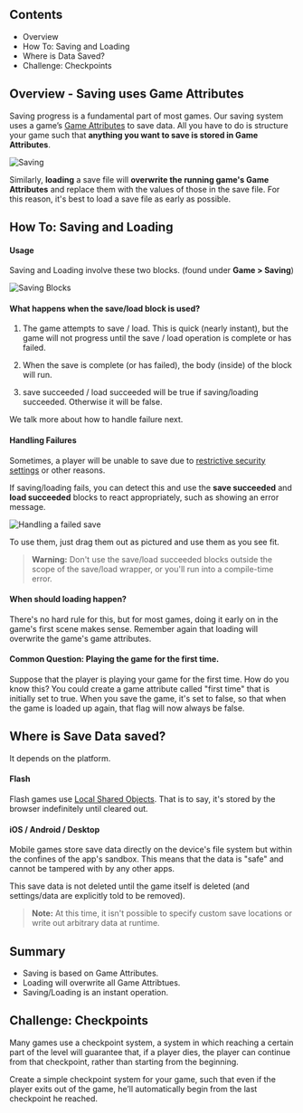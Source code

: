 ## Contents

* Overview
* How To: Saving and Loading
* Where is Data Saved?
* Challenge: Checkpoints


## Overview - Saving uses Game Attributes

Saving progress is a fundamental part of most games. Our saving system uses a game’s [Game Attributes](http://www.stencyl.com/help/viewArticle/158/) to save data. All you have to do is structure your game such that **anything you want to save is stored in Game Attributes**.

![Saving](http://static.stencyl.com/pedia2/ch5/saving/image01.png)

Similarly, **loading** a save file will **overwrite the running game's Game Attributes** and replace them with the values of those in the save file. For this reason, it's best to load a save file as early as possible.


## How To: Saving and Loading

#### Usage
Saving and Loading involve these two blocks. (found under **Game > Saving**)

![Saving Blocks](https://raw.githubusercontent.com/Stencyl/stencylpedia/master/chapter-5/images/saving-1.png)

#### What happens when the save/load block is used?

1. The game attempts to save / load. This is quick (nearly instant), but the game will not progress until the save / load operation is complete or has failed.

2. When the save is complete (or has failed), the body (inside) of the block will run.

3. save succeeded / load succeeded will be true if saving/loading succeeded. Otherwise it will be false.

We talk more about how to handle failure next.

#### Handling Failures

Sometimes, a player will be unable to save due to [restrictive security settings](http://www.stencyl.com/help/viewArticle/48/) or other reasons.

If saving/loading fails, you can detect this and use the **save succeeded** and **load succeeded** blocks to react appropriately, such as showing an error message.

![Handling a failed save](https://raw.githubusercontent.com/Stencyl/stencylpedia/master/chapter-5/images/saving-2.png)

To use them, just drag them out as pictured and use them as you see fit.

> **Warning:** Don't use the save/load succeeded blocks outside the scope of the save/load wrapper, or you'll run into a compile-time error.

#### When should loading happen?

There's no hard rule for this, but for most games, doing it early on in the game's first scene makes sense. Remember again that loading will overwrite the game's game attributes.

#### Common Question: Playing the game for the first time.

Suppose that the player is playing your game for the first time. How do you know this? You could create a game attribute called "first time" that is initially set to true. When you save the game, it's set to false, so that when the game is loaded up again, that flag will now always be false.


## Where is Save Data saved?

It depends on the platform.

#### Flash

Flash games use [Local Shared Objects](http://en.wikipedia.org/wiki/Local_shared_object). That is to say, it's stored by the browser indefinitely until cleared out.

#### iOS / Android / Desktop

Mobile games store save data directly on the device's file system but within the confines of the app's sandbox. This means that the data is "safe" and cannot be tampered with by any other apps.

This save data is not deleted until the game itself is deleted (and settings/data are explicitly told to be removed). 

> **Note:** At this time, it isn't possible to specify custom save locations or write out arbitrary data at runtime.


## Summary

* Saving is based on Game Attributes.
* Loading will overwrite all Game Attribtues.
* Saving/Loading is an instant operation.


## Challenge: Checkpoints

Many games use a checkpoint system, a system in which reaching a certain part of the level will guarantee that, if a player dies, the player can continue from that checkpoint, rather than starting from the beginning.

Create a simple checkpoint system for your game, such that even if the player exits out of the game, he’ll automatically begin from the last checkpoint he reached.
